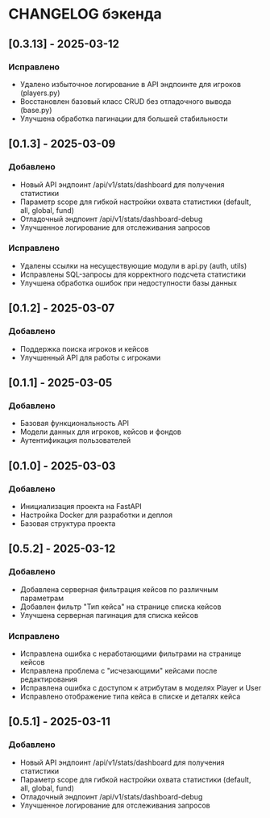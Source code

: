 # CHANGELOG бэкенда

## [0.3.13] - 2025-03-12
### Исправлено
- Удалено избыточное логирование в API эндпоинте для игроков (players.py)
- Восстановлен базовый класс CRUD без отладочного вывода (base.py)
- Улучшена обработка пагинации для большей стабильности

## [0.1.3] - 2025-03-09
### Добавлено
- Новый API эндпоинт /api/v1/stats/dashboard для получения статистики
- Параметр scope для гибкой настройки охвата статистики (default, all, global, fund)
- Отладочный эндпоинт /api/v1/stats/dashboard-debug
- Улучшенное логирование для отслеживания запросов

### Исправлено
- Удалены ссылки на несуществующие модули в api.py (auth, utils)
- Исправлены SQL-запросы для корректного подсчета статистики
- Улучшена обработка ошибок при недоступности базы данных

## [0.1.2] - 2025-03-07
### Добавлено
- Поддержка поиска игроков и кейсов
- Улучшенный API для работы с игроками

## [0.1.1] - 2025-03-05
### Добавлено
- Базовая функциональность API
- Модели данных для игроков, кейсов и фондов
- Аутентификация пользователей

## [0.1.0] - 2025-03-03
### Добавлено
- Инициализация проекта на FastAPI
- Настройка Docker для разработки и деплоя
- Базовая структура проекта 

## [0.5.2] - 2025-03-12

### Добавлено
- Добавлена серверная фильтрация кейсов по различным параметрам
- Добавлен фильтр "Тип кейса" на странице списка кейсов
- Улучшена серверная пагинация для списка кейсов

### Исправлено
- Исправлена ошибка с неработающими фильтрами на странице кейсов
- Исправлена проблема с "исчезающими" кейсами после редактирования
- Исправлена ошибка с доступом к атрибутам в моделях Player и User
- Исправлено отображение типа кейса в списке и деталях кейса

## [0.5.1] - 2025-03-11

### Добавлено
- Новый API эндпоинт /api/v1/stats/dashboard для получения статистики
- Параметр scope для гибкой настройки охвата статистики (default, all, global, fund)
- Отладочный эндпоинт /api/v1/stats/dashboard-debug
- Улучшенное логирование для отслеживания запросов 